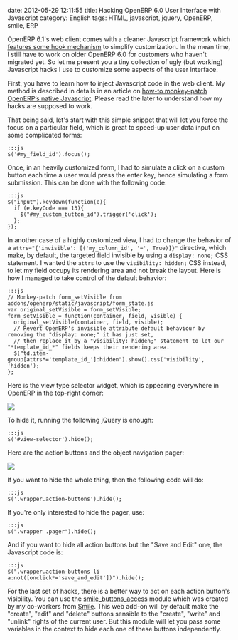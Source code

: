 date: 2012-05-29 12:11:55
title: Hacking OpenERP 6.0 User Interface with Javascript
category: English
tags: HTML, javascript, jquery, OpenERP, smile, ERP

OpenERP 6.1's web client comes with a cleaner Javascript framework which [features some hook mechanism](http://planet.domsense.com/en/2012/01/openerp-new-web-client-6-1-javascript-hooks/) to simplify customization. In the mean time, I still have to work on older OpenERP 6.0 for customers who haven't migrated yet. So let me present you a tiny collection of ugly (but working) Javascript hacks I use to customize some aspects of the user interface.

First, you have to learn how to inject Javascript code in the web client. My method is described in details in an article on [how-to monkey-patch OpenERP’s native Javascript](http://kevin.deldycke.com/2012/02/how-to-monkey-patch-openerp-native-javascript/). Please read the later to understand how my hacks are supposed to work.

That being said, let's start with this simple snippet that will let you force the focus on a particular field, which is great to speed-up user data input on some complicated forms:

    :::js
    $('#my_field_id').focus();

Once, in an heavily customized form, I had to simulate a click on a custom button each time a user would press the enter key, hence simulating a form submission. This can be done with the following code:

    :::js
    $("input").keydown(function(e){
      if (e.keyCode === 13){
        $("#my_custom_button_id").trigger('click');
      };
    });

In another case of a highly customized view, I had to change the behavior of a `attrs="{'invisible': [('my_column_id', '=', True)]}"` directive, which make, by default, the targeted field invisible by using a `display: none;` CSS statement. I wanted the `attrs` to use the `visibility: hidden;` CSS instead, to let my field occupy its rendering area and not break the layout. Here is how I managed to take control of the default behavior:

    :::js
    // Monkey-patch form_setVisible from addons/openerp/static/javascript/form_state.js
    var original_setVisible = form_setVisible;
    form_setVisible = function(container, field, visible) {
      original_setVisible(container, field, visible);
      // Revert OpenERP's invisible attribute default behaviour by removing the "display: none;" it has just set,
      // then replace it by a "visibility: hidden;" statement to let our "*template_id_*" fields keeps their rendering area.
      $("td.item-group[attrs*='template_id_']:hidden").show().css('visibility', 'hidden');
    };

Here is the view type selector widget, which is appearing everywhere in OpenERP in the top-right corner:

![](/uploads/2012/openerp-view-type-selector-widget.png)

To hide it, running the following jQuery is enough:

    :::js
    $('#view-selector').hide();

Here are the action buttons and the object navigation pager:

![](/uploads/2012/openerp-action-buttons-and-object-navigation.png)

If you want to hide the whole thing, then the following code will do:

    :::js
    $('.wrapper.action-buttons').hide();

If you're only interested to hide the pager, use:

    :::js
    $(".wrapper .pager").hide();

And if you want to hide all action buttons but the "Save and Edit" one, the Javascript code is:

    :::js
    $(".wrapper.action-buttons li a:not([onclick*='save_and_edit'])").hide();

For the last set of hacks, there is a better way to act on each action button's visibility. You can use the [smile_buttons_access](https://github.com/Smile-SA/smile_openerp_addons_6.0/tree/master/smile_buttons_access) module which was created by my co-workers from [Smile](http://smile.fr). This web add-on will by default make the "create", "edit" and "delete" buttons sensible to the "create", "write" and "unlink" rights of the current user. But this module will let you pass some variables in the context to hide each one of these buttons independently.
